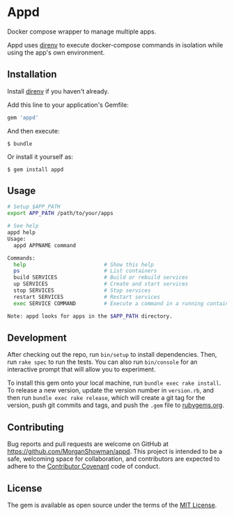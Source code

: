 # Appd

Docker compose wrapper to manage multiple apps.

Appd uses [direnv](http://direnv.net/) to execute docker-compose
commands in isolation while using the app's own environment.

## Installation

Install [direnv](http://direnv.net/) if you haven't already.

Add this line to your application's Gemfile:

```ruby
gem 'appd'
```

And then execute:

    $ bundle

Or install it yourself as:

    $ gem install appd

## Usage

```sh
# Setup $APP_PATH
export APP_PATH /path/to/your/apps

# See help
appd help
Usage:
  appd APPNAME command

Commands:
  help                         # Show this help
  ps                           # List containers
  build SERVICES               # Build or rebuild services
  up SERVICES                  # Create and start services
  stop SERVICES                # Stop services
  restart SERVICES             # Restart services
  exec SERVICE COMMAND         # Execute a command in a running container

Note: appd looks for apps in the $APP_PATH directory.
```

## Development

After checking out the repo, run `bin/setup` to install dependencies. Then, run `rake spec` to run the tests. You can also run `bin/console` for an interactive prompt that will allow you to experiment.

To install this gem onto your local machine, run `bundle exec rake install`. To release a new version, update the version number in `version.rb`, and then run `bundle exec rake release`, which will create a git tag for the version, push git commits and tags, and push the `.gem` file to [rubygems.org](https://rubygems.org).

## Contributing

Bug reports and pull requests are welcome on GitHub at https://github.com/MorganShowman/appd. This project is intended to be a safe, welcoming space for collaboration, and contributors are expected to adhere to the [Contributor Covenant](http://contributor-covenant.org) code of conduct.


## License

The gem is available as open source under the terms of the [MIT License](http://opensource.org/licenses/MIT).

